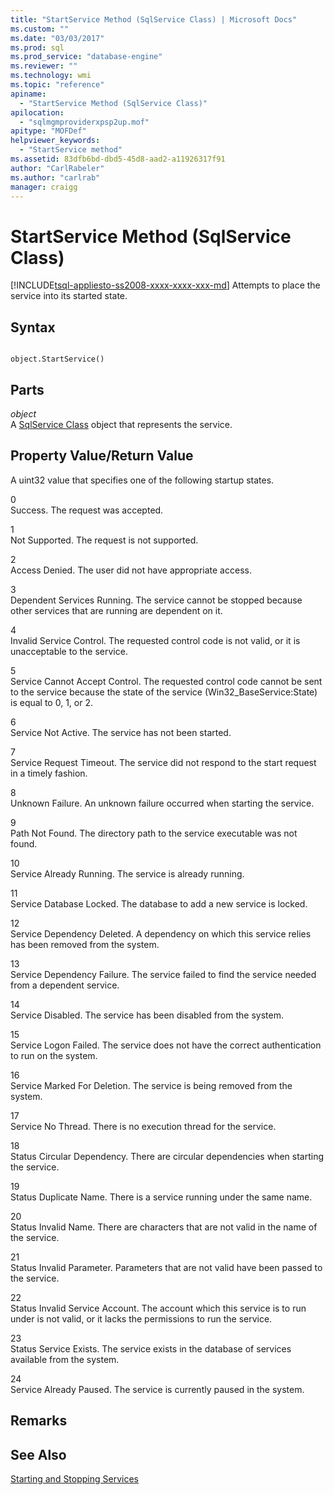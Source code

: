 ```yaml
---
title: "StartService Method (SqlService Class) | Microsoft Docs"
ms.custom: ""
ms.date: "03/03/2017"
ms.prod: sql
ms.prod_service: "database-engine"
ms.reviewer: ""
ms.technology: wmi
ms.topic: "reference"
apiname: 
  - "StartService Method (SqlService Class)"
apilocation: 
  - "sqlmgmproviderxpsp2up.mof"
apitype: "MOFDef"
helpviewer_keywords: 
  - "StartService method"
ms.assetid: 83dfb6bd-dbd5-45d8-aad2-a11926317f91
author: "CarlRabeler"
ms.author: "carlrab"
manager: craigg
---
```

# StartService Method (SqlService Class)
[!INCLUDE[tsql-appliesto-ss2008-xxxx-xxxx-xxx-md](../../../includes/tsql-appliesto-ss2008-xxxx-xxxx-xxx-md.md)]
  Attempts to place the service into its started state.  
  
## Syntax  
  
```  
  
object.StartService()  
```  
  
## Parts  
 *object*  
 A [SqlService Class](../../../relational-databases/wmi-provider-configuration-classes/sqlservice-class/sqlservice-class.md) object that represents the service.  
  
## Property Value/Return Value  
 A uint32 value that specifies one of the following startup states.  
  
 0  
 Success. The request was accepted.  
  
 1  
 Not Supported. The request is not supported.  
  
 2  
 Access Denied. The user did not have appropriate access.  
  
 3  
 Dependent Services Running. The service cannot be stopped because other services that are running are dependent on it.  
  
 4  
 Invalid Service Control. The requested control code is not valid, or it is unacceptable to the service.  
  
 5  
 Service Cannot Accept Control. The requested control code cannot be sent to the service because the state of the service (Win32_BaseService:State) is equal to 0, 1, or 2.  
  
 6  
 Service Not Active. The service has not been started.  
  
 7  
 Service Request Timeout. The service did not respond to the start request in a timely fashion.  
  
 8  
 Unknown Failure. An unknown failure occurred when starting the service.  
  
 9  
 Path Not Found. The directory path to the service executable was not found.  
  
 10  
 Service Already Running. The service is already running.  
  
 11  
 Service Database Locked. The database to add a new service is locked.  
  
 12  
 Service Dependency Deleted. A dependency on which this service relies has been removed from the system.  
  
 13  
 Service Dependency Failure. The service failed to find the service needed from a dependent service.  
  
 14  
 Service Disabled. The service has been disabled from the system.  
  
 15  
 Service Logon Failed. The service does not have the correct authentication to run on the system.  
  
 16  
 Service Marked For Deletion. The service is being removed from the system.  
  
 17  
 Service No Thread. There is no execution thread for the service.  
  
 18  
 Status Circular Dependency. There are circular dependencies when starting the service.  
  
 19  
 Status Duplicate Name. There is a service running under the same name.  
  
 20  
 Status Invalid Name. There are characters that are not valid in the name of the service.  
  
 21  
 Status Invalid Parameter. Parameters that are not valid have been passed to the service.  
  
 22  
 Status Invalid Service Account. The account which this service is to run under is not valid, or it lacks the permissions to run the service.  
  
 23  
 Status Service Exists. The service exists in the database of services available from the system.  
  
 24  
 Service Already Paused. The service is currently paused in the system.  
  
## Remarks  
  
## See Also  
 [Starting and Stopping Services](https://technet.microsoft.com/library/ms174886\(v=sql.105\).aspx)  
  
  
